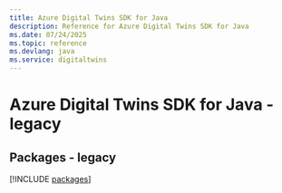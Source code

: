 ```yaml
---
title: Azure Digital Twins SDK for Java
description: Reference for Azure Digital Twins SDK for Java
ms.date: 07/24/2025
ms.topic: reference
ms.devlang: java
ms.service: digitaltwins
---
```

# Azure Digital Twins SDK for Java - legacy
## Packages - legacy
[!INCLUDE [packages](digital-twins-index.md)]